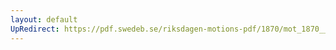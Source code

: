 ```yaml
---
layout: default
UpRedirect: https://pdf.swedeb.se/riksdagen-motions-pdf/1870/mot_1870__ak__00209/mot_1870__ak__00209_001.pdf
---
```

